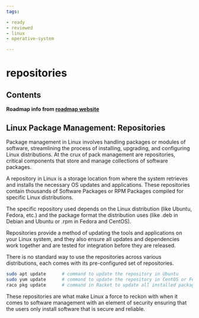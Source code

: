```yaml
---
tags:

- ready
- reviewed
- linux
- operative-system

---
```


# repositories

## Contents

__Roadmap info from [roadmap website](https://roadmap.sh/linux/package-management/repositories)__

## Linux Package Management: Repositories

Package management in Linux involves handling packages or modules of software, streamlining the process of installing, upgrading, and configuring Linux distributions. At the crux of pack management are repositories, critical components that store and manage collections of software packages.

A repository in Linux is a storage location from where the system retrieves and installs the necessary OS updates and applications. These repositories contain thousands of Software Packages or RPM Packages compiled for specific Linux distributions.

The specific repository used depends on the Linux distribution (like Ubuntu, Fedora, etc.) and the package format the distribution uses (like .deb in Debian and Ubuntu or .rpm in Fedora and CentOS).

Repositories provide a method of updating the tools and applications on your Linux system, and they also ensure all updates and dependencies work together and are tested for integration before they are released.

There is no standard way to use the repositories across various distributions, each comes with its pre-configured set of repositories.

```bash
sudo apt update      # command to update the repository in Ubuntu
sudo yum update      # command to update the repository in CentOS or Fedora
raco pkg update      # command in Racket to update all installed packages

```

These repositories are what make Linux a force to reckon with when it comes to software management with an element of security ensuring that the users only install software that is secure and reliable.
